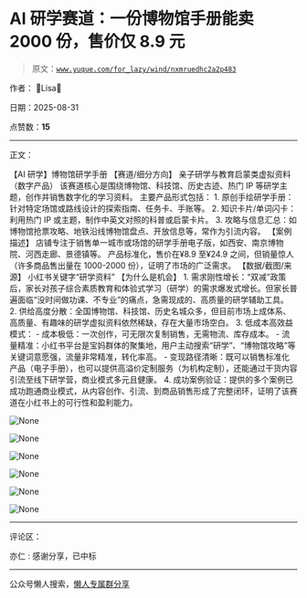 # AI 研学赛道：一份博物馆手册能卖 2000 份，售价仅 8.9 元

> 原文：[`www.yuque.com/for_lazy/wind/nxmruedhc2a2p483`](https://www.yuque.com/for_lazy/wind/nxmruedhc2a2p483)

作者： 🌟Lisa🌟

日期：2025-08-31

点赞数：**15**

* * *

正文：

【AI 研学】博物馆研学手册 【赛道/细分方向】 亲子研学与教育启蒙类虚拟资料（数字产品）
该赛道核心是围绕博物馆、科技馆、历史古迹、热门 IP 等研学主题，创作并销售数字化的学习资料。 主要产品形式包括： 1. 原创手绘研学手册：针对特定场馆或路线设计的探索指南、任务卡、手账等。 2. 知识卡片/单词闪卡：利用热门 IP 或主题，制作中英文对照的科普或启蒙卡片。
3. 攻略与信息汇总：如博物馆抢票攻略、地铁沿线博物馆盘点、开放信息等，常作为引流内容。 【案例描述】
店铺专注于销售单一城市或场馆的研学手册电子版，如西安、南京博物院、河西走廊、景德镇等。
产品标准化，售价在¥8.9 至¥24.9 之间，但销量惊人（许多商品售出量在 1000-2000 份），证明了市场的广泛需求。 【数据/截图/来源】
小红书关键字“研学资料” 【为什么是机会】 1. 需求刚性增长：“双减”政策后，家长对孩子综合素质教育和体验式学习（研学）的需求爆发式增长。但家长普遍面临“没时间做功课、不专业”的痛点，急需现成的、高质量的研学辅助工具。
2. 供给高度分散：全国博物馆、科技馆、历史名城众多，但目前市场上成体系、高质量、有趣味的研学虚拟资料依然稀缺，存在大量市场空白。 3. 低成本高效益模式： - 成本极低：一次创作，可无限次复制销售，无需物流、库存成本。 - 流量精准：小红书平台是宝妈群体的聚集地，用户主动搜索“研学”、“博物馆攻略”等关键词意愿强，流量非常精准，转化率高。 - 变现路径清晰：既可以销售标准化产品（电子手册），也可以提供高溢价定制服务（为机构定制），还能通过干货内容引流至线下研学营，商业模式多元且健康。 4. 成功案例验证：提供的多个案例已成功跑通商业模式，从内容创作、引流、到商品销售形成了完整闭环，证明了该赛道在小红书上的可行性和盈利能力。

![](img/f835c9a592918d85fd400c33745d26fa.png "None")

![](img/8671d3b3e2a54cca9397d55c682df192.png "None")

![](img/67616434d5c16191093237a37c183658.png "None")

![](img/76b40d5b6359531ae40ab2ad44e27c74.png "None")

![](img/fe090db8bf70f4a4d56c233f601d29f0.png "None")

![](img/0585630d9f83ad24d996e91448e7116e.png "None")

* * *

评论区：

亦仁 : 感谢分享，已中标

* * *

公众号懒人搜索，[懒人专属群分享](https://lazybook.fun/#/blog/group)